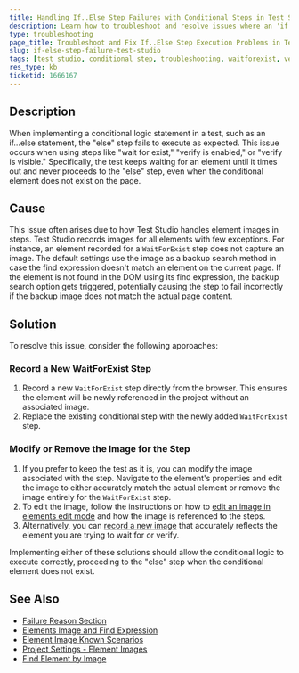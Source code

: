 ```yaml
---
title: Handling If..Else Step Failures with Conditional Steps in Test Studio
description: Learn how to troubleshoot and resolve issues where an 'if..else' step fails to execute in conditional logic within Telerik Test Studio.
type: troubleshooting
page_title: Troubleshoot and Fix If..Else Step Execution Problems in Test Studio Conditional Steps
slug: if-else-step-failure-test-studio
tags: [test studio, conditional step, troubleshooting, waitforexist, verify]
res_type: kb
ticketid: 1666167
---
```


## Description
When implementing a conditional logic statement in a test, such as an if...else statement, the "else" step fails to execute as expected. This issue occurs when using steps like "wait for exist," "verify is enabled," or "verify is visible." Specifically, the test keeps waiting for an element until it times out and never proceeds to the "else" step, even when the conditional element does not exist on the page.

## Cause
This issue often arises due to how Test Studio handles element images in steps. Test Studio records images for all elements with few exceptions. For instance, an element recorded for a `WaitForExist` step does not capture an image. The default settings use the image as a backup search method in case the find expression doesn't match an element on the current page. If the element is not found in the DOM using its find expression, the backup search option gets triggered, potentially causing the step to fail incorrectly if the backup image does not match the actual page content.

## Solution
To resolve this issue, consider the following approaches:

### Record a New WaitForExist Step
1. Record a new `WaitForExist` step directly from the browser. This ensures the element will be newly referenced in the project without an associated image.
2. Replace the existing conditional step with the newly added `WaitForExist` step.

### Modify or Remove the Image for the Step
1. If you prefer to keep the test as it is, you can modify the image associated with the step. Navigate to the element's properties and edit the image to either accurately match the actual element or remove the image entirely for the `WaitForExist` step.
2. To edit the image, follow the instructions on how to [edit an image in elements edit mode](https://docs.telerik.com/teststudio/automated-tests/elements/find-element-by-image#edit-image-in-elements-edit-mode) and how the image is referenced to the steps.
3. Alternatively, you can [record a new image](https://docs.telerik.com/teststudio/automated-tests/elements/find-element-by-image#recording-new-image) that accurately reflects the element you are trying to wait for or verify.

Implementing either of these solutions should allow the conditional logic to execute correctly, proceeding to the "else" step when the conditional element does not exist.

## See Also
- [Failure Reason Section](https://docs.telerik.com/teststudio/automated-tests/test-results/step-failure-details#failure-reason-section)
- [Elements Image and Find Expression](https://docs.telerik.com/teststudio/automated-tests/elements/elements-find-expression#elements-image)
- [Element Image Known Scenarios](https://docs.telerik.com/teststudio/knowledge-base/test-recording-kb/element-image-known-scenarios)
- [Project Settings - Element Images](https://testdocs.telerik.com/teststudio/features/project-settings/element-images)
- [Find Element by Image](https://docs.telerik.com/teststudio/automated-tests/elements/find-element-by-image#edit-image-in-elements-edit-mode)
